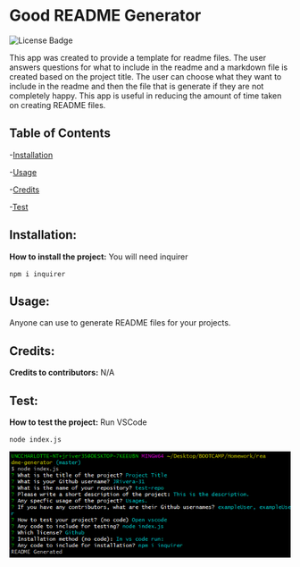 
# Good README Generator
![License Badge](https://img.shields.io/github/license/JRivera-31/readme-generator?color=g&style=plastic)

This app was created to provide a template for readme files. The user answers questions for what to include in the readme and a markdown file is created based on the project title. The user can choose what they want to include in the readme and then the file that is generate if they are not completely happy. This app is useful in reducing the amount of time taken on creating README files. 

## Table of Contents
-[Installation](#installation)

-[Usage](#usage)

-[Credits](#credits)

-[Test](#test)

## Installation:

**How to install the project:** You will need inquirer

```
npm i inquirer
```

## Usage:

Anyone can use to generate README files for your projects.

## Credits:

**Credits to contributors:** N/A

## Test:

**How to test the project:** Run VSCode

```
node index.js
```

![](assets/cmd.png)

